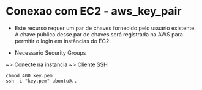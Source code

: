 # Conexao com EC2 - aws_key_pair
- Este recurso requer um par de chaves fornecido pelo usuário existente. A chave pública desse par de chaves será registrada na AWS para permitir o login em instâncias do EC2.

* Necessario Security Groups

~> Conecte na instancia ~> Cliente SSH
```
chmod 400 key.pem
ssh -i "key.pem" ubuntu@..
```